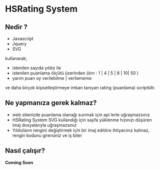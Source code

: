# HSRating System

## Nedir ?
* Javascript
* Jquery
* SVG

kullanarak;
* istenilen sayıda yıldız ile 
* istenilen puanlama ölçütü üzerinden (örn : 1 | 4 | 5 | 8 | 10| 50 )
* yarım puan oy verilebilme | verilememe

ve daha birçok kişiselleştirmeye imkan tanıyan rating (puanlama) scriptidir.

## Ne yapmanıza gerek kalmaz?
* web sitenizde puanlama olanağı sunmak için api lerle uğraşmazsınız
* HSRating System SVG kullandığı için sayfa yüklenme hızınızı düşüren imaj dosyalarıyla uğraşmazsınız
* Yıldızların rengini değiştirmek için bir imaj editöre ihtiyacınız kalmaz, rengin kodunu girersiniz ve iş biter

## Nasıl çalışır?

**Coming Soon**
